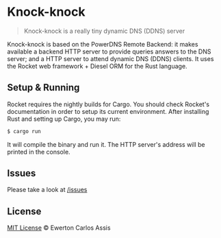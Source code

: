 # Knock-knock

> Knock-knock is a really tiny dynamic DNS (DDNS) server

Knock-knock is based on the PowerDNS Remote Backend: it makes available a backend HTTP server
to provide queries answers to the DNS server; and a HTTP server to attend dynamic DNS (DDNS) clients.
It uses the Rocket web framework + Diesel ORM for the Rust language.

## Setup & Running

Rocket requires the nightly builds for Cargo. You should check Rocket's documentation in order to
setup its current environment. After installing Rust and setting up Cargo, you may run:

```sh
$ cargo run
```

It will compile the binary and run it. The HTTP server's address will be printed in the console.

## Issues

Please take a look at [/issues](https://github.com/earaujoassis/knock-knock/issues)

## License

[MIT License](http://earaujoassis.mit-license.org/) &copy; Ewerton Carlos Assis
